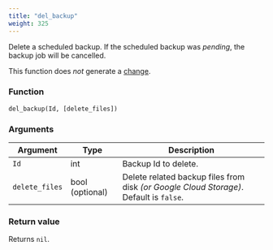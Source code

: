 ```yaml
---
title: "del_backup"
weight: 325
---
```



Delete a scheduled backup. If the scheduled backup was *pending*, the backup job will be cancelled.

This function does *not* generate a [change](../../overview/changes).

### Function

`del_backup(Id, [delete_files])`

### Arguments

Argument | Type | Description
--------- | ----------- | -----------
`Id` | int | Backup Id to delete.
`delete_files` | bool (optional) | Delete related backup files from disk *(or Google Cloud Storage)*. Default is `false`.

### Return value

Returns `nil`.
